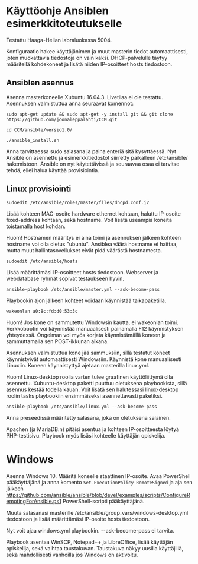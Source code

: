 # Käyttöohje Ansiblen esimerkkitoteutukselle

Testattu Haaga-Helian labraluokassa 5004.

Konfiguraatio hakee käyttäjänimen ja muut masterin tiedot automaattisesti, joten muokattavia tiedostoja on vain kaksi. DHCP-palvelulle täytyy määritellä kohdekoneet ja lisätä niiden IP-osoitteet hosts tiedostoon. 

## Ansiblen asennus

Asenna masterkoneelle Xubuntu 16.04.3. Livetilaa ei ole testattu. Asennuksen valmistuttua anna seuraavat komennot:
```
sudo apt-get update && sudo apt-get -y install git && git clone https://github.com/joonaleppalahti/CCM.git
```
```
cd CCM/ansible/versio1.0/
```
```
./ansible_install.sh
```
Anna tarvittaessa sudo salasana ja paina enteriä sitä kysyttäessä. Nyt Ansible on asennettu ja esimerkkitiedostot siirretty paikalleen /etc/ansible/ hakemistoon. Ansible on nyt käytettävissä ja seuraavaa osaa ei tarvitse tehdä, ellei halua käyttää provisiointia.

## Linux provisiointi

```
sudoedit /etc/ansible/roles/master/files/dhcpd.conf.j2
```
Lisää kohteen MAC-osoite hardware ethernet kohtaan, haluttu IP-osoite fixed-address kohtaan, sekä hostname. Voit lisätä useampia koneita toistamalla host kohdan.

Huom! Hostnamen määritys ei aina toimi ja asennuksen jälkeen kohteen hostname voi olla oletus "ubuntu". Ansiblea väärä hostname ei haittaa, mutta muut hallintasovellukset eivät pidä väärästä hostnamesta.

```
sudoedit /etc/ansible/hosts
```
Lisää määrittämäsi IP-osoitteet hosts tiedostoon. Webserver ja webdatabase ryhmät sopivat testaukseen hyvin.

```
ansible-playbook /etc/ansible/master.yml --ask-become-pass
```
Playbookin ajon jälkeen kohteet voidaan käynnistää taikapaketilla.
```
wakeonlan a0:8c:fd:d0:53:3c
```
Huom! Jos kone on sammutettu Windowsin kautta, ei wakeonlan toimi. Verkkobootin voi käynnistää manuaalisesti painamalla F12 käynnistyksen yhteydessä. Ongelman voi myös korjata käynnistämällä koneen ja sammuttamalla sen POST-ikkunan aikana.

Asennuksen valmistuttua kone jää sammuksiin, sillä testatut koneet käynnistyivät automaattisesti Windowsiin. Käynnistä kone manuaalisesti Linuxiin. Koneen käynnistyttyä ajetaan masterilla linux.yml.

Huom! Linux-desktop roolia varten tulee graafinen käyttöliittymä olla asennettu. Xubuntu-desktop paketti puuttuu oletuksena playbookista, sillä asennus kestää todella kauan. Voit lisätä sen halutessasi linux-desktop roolin tasks playbookiin ensimmäiseksi asennettavasti paketiksi.
```
ansible-playbook /etc/ansible/linux.yml --ask-become-pass
```
Anna preseedissä määritetty salasana, joka on oletuksena salainen.

Apachen (ja MariaDB:n) pitäisi asentua ja kohteen IP-osoitteesta löytyä PHP-testisivu. Playbook myös lisäsi kohteelle käyttäjän opiskelija.

# Windows

Asenna Windows 10. Määritä koneelle staattinen IP-osoite. Avaa PowerShell pääkäyttäjänä ja anna komento `Set-ExecutionPolicy RemoteSigned` ja aja sen jälkeen https://github.com/ansible/ansible/blob/devel/examples/scripts/ConfigureRemotingForAnsible.ps1 PowerShell-scripti pääkäyttäjänä.

Muuta salasanasi masterille /etc/ansible/group_vars/windows-desktop.yml tiedostoon ja lisää määrittämäsi IP-osoite hosts tiedostoon.

Nyt voit ajaa windows.yml playbookin. --ask-become-pass ei tarvita.

Playbook asentaa WinSCP, Notepad++ ja LibreOffice, lisää käyttäjän opiskelija, sekä vaihtaa taustakuvan. Taustakuva näkyy uusilla käyttäjillä, sekä mahdollisesti vanhoilla jos Windows on aktivoitu.
